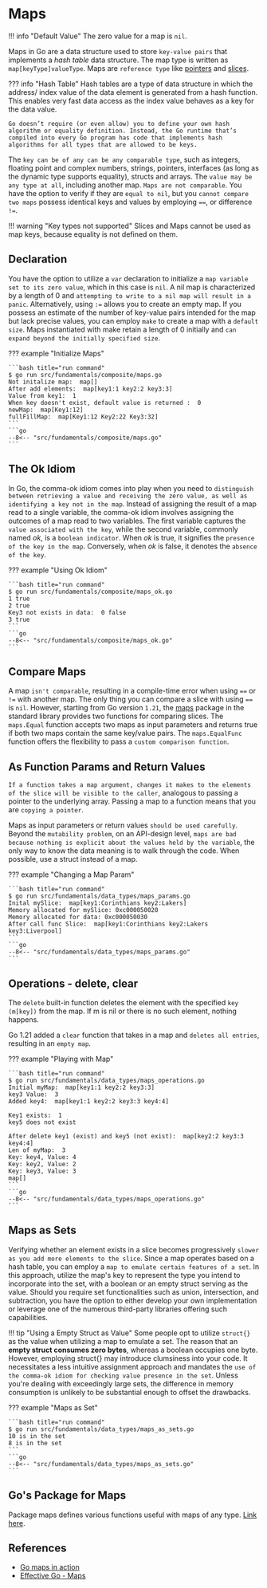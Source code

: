 # Maps

!!! info "Default Value"
    The zero value for a map is `nil`.

Maps in Go are a data structure used to store `key-value pairs` that implements a *hash table* data structure. The map type is written as `map[keyType]valueType`. Maps are `reference type` like [pointers](../../pointers.md#pointers) and [slices](slice.md#slice).

??? info "Hash Table"
    Hash tables are a type of data structure in which the address/ index value of the data element is generated from a hash function. This enables very fast data access as the index value behaves as a key for the data value.

    Go doesn’t require (or even allow) you to define your own hash algorithm or equality definition. Instead, the Go runtime that’s compiled into every Go program has code that implements hash algorithms for all types that are allowed to be keys.

The `key can be of any can be any comparable type`, such as integers, floating point and complex numbers, strings, pointers, interfaces (as long as the dynamic type supports equality), structs and arrays. The `value may be any type at all`, including another map. `Maps are not comparable`. You have the option to verify if they are `equal to nil`, but you `cannot compare two maps` possess identical keys and values by employing `==`, or difference `!=`.

!!! warning "Key types not supported"
    Slices and Maps cannot be used as map keys, because equality is not defined on them.

## Declaration

You have the option to utilize a `var` declaration to initialize a `map variable set to its zero value`, which in this case is `nil`. A nil map is characterized by a length of 0 and `attempting to write to a nil map will result in a panic`. Alternatively, using `:=` allows you to create an empty map. If you possess an estimate of the number of key-value pairs intended for the map but lack precise values, you can employ `make` to create a map with a `default size`. Maps instantiated with make retain a length of 0 initially and `can expand beyond the initially specified size`.

??? example "Initialize Maps"

    ```bash title="run command"
    $ go run src/fundamentals/composite/maps.go
    Not initalize map:  map[]
    After add elements:  map[key1:1 key2:2 key3:3]
    Value from key1:  1
    When key doesn't exist, default value is returned :  0
    newMap:  map[Key1:12]
    fullFillMap:  map[Key1:12 Key2:22 Key3:32]
    ```
    ```go
    --8<-- "src/fundamentals/composite/maps.go"
    ```

## The Ok Idiom

In Go, the comma-ok idiom comes into play when you need to `distinguish between retrieving a value and receiving the zero value, as well as identifying a key not in the map`. Instead of assigning the result of a map read to a single variable, the comma-ok idiom involves assigning the outcomes of a map read to two variables. The first variable captures the `value associated with the key`, while the second variable, commonly named *ok*, is a `boolean indicator`. When *ok* is true, it signifies the `presence of the key in the map`. Conversely, when *ok* is false, it denotes the `absence of the key`.

??? example "Using Ok Idiom"

    ```bash title="run command"
    $ go run src/fundamentals/composite/maps_ok.go
    1 true
    2 true
    Key3 not exists in data:  0 false
    3 true
    ```
    ```go
    --8<-- "src/fundamentals/composite/maps_ok.go"
    ```

## Compare Maps

A map `isn't comparable`, resulting in a compile-time error when using `==` or `!=` with another map. The only thing you can compare a slice with using `==` is `nil`. However, starting from Go version `1.21`, the [maps](#gos-package-for-maps) package in the standard library provides two functions for comparing slices. The `maps.Equal` function accepts two maps as input parameters and returns true if both two maps contain the same key/value pairs. The `maps.EqualFunc` function offers the flexibility to pass a `custom comparison function`.

## As Function Params and Return Values

`If a function takes a map argument, changes it makes to the elements of the slice will be visible to the caller`, analogous to passing a pointer to the underlying array. Passing a map to a function means that you are `copying a pointer`.

Maps as input parameters or return values `should be used carefully`. Beyond the `mutability problem`, on an API-design level, `maps are bad because nothing is explicit about the values held by the variable`, the only way to know the data meaning is to walk through the code. When possible, use a struct instead of a map.

??? example "Changing a Map Param"

    ```bash title="run command"
    $ go run src/fundamentals/data_types/maps_params.go
    Inital mySlice:  map[key1:Corinthians key2:Lakers]
    Memory allocated for mySlice: 0xc000050020
    Memory allocated for data: 0xc000050030
    After call func Slice:  map[key1:Corinthians key2:Lakers key3:Liverpool]
    ```
    ```go
    --8<-- "src/fundamentals/data_types/maps_params.go"
    ```

## Operations - delete, clear

The `delete` built-in function deletes the element with the specified `key (m[key])` from the map. If m is nil or there is no such element, nothing happens.

Go 1.21 added a `clear` function that takes in a map and `deletes all entries`, resulting in an `empty map`.

??? example "Playing with Map"

    ```bash title="run command"
    $ go run src/fundamentals/data_types/maps_operations.go
    Initial myMap:  map[key1:1 key2:2 key3:3]
    key3 Value:  3
    Added key4:  map[key1:1 key2:2 key3:3 key4:4]

    Key1 exists:  1
    key5 does not exist

    After delete key1 (exist) and key5 (not exist):  map[key2:2 key3:3 key4:4]
    Len of myMap:  3
    Key: key4, Value: 4
    Key: key2, Value: 2
    Key: key3, Value: 3
    map[]
    ```
    ```go
    --8<-- "src/fundamentals/data_types/maps_operations.go"
    ```

## Maps as Sets

Verifying whether an element exists in a slice becomes progressively `slower as you add more elements to the slice`. Since a map operates based on a hash table, you can employ a `map to emulate certain features of a set`. In this approach, utilize the map's key to represent the type you intend to incorporate into the set, with a boolean or an empty struct serving as the value. Should you require set functionalities such as union, intersection, and subtraction, you have the option to either develop your own implementation or leverage one of the numerous third-party libraries offering such capabilities.

!!! tip "Using a Empty Struct as Value"
    Some people opt to utilize `struct{}` as the value when utilizing a map to emulate a set. The reason that an **empty struct consumes zero bytes**, whereas a boolean occupies one byte. However, employing struct{} may introduce clumsiness into your code. It necessitates a less intuitive assignment approach and mandates the `use of the comma-ok idiom for checking value presence in the set`. Unless you're dealing with exceedingly large sets, the difference in memory consumption is unlikely to be substantial enough to offset the drawbacks.

??? example "Maps as Set"

    ```bash title="run command"
    $ go run src/fundamentals/data_types/maps_as_sets.go
    10 is in the set
    8 is in the set
    ```
    ```go
    --8<-- "src/fundamentals/data_types/maps_as_sets.go"
    ```

## Go's Package for Maps

Package maps defines various functions useful with maps of any type. [Link here](https://pkg.go.dev/golang.org/x/exp/maps).

## References

- [Go maps in action](https://go.dev/blog/maps)
- [Effective Go - Maps](https://go.dev/doc/effective_go#maps)
